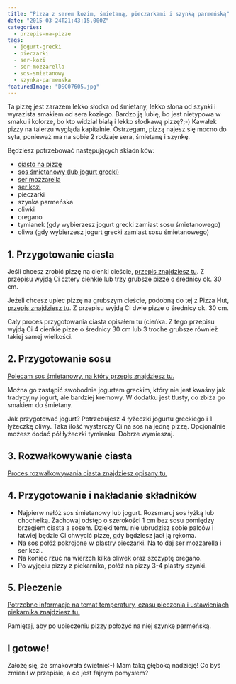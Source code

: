 ```yaml
---
title: "Pizza z serem kozim, śmietaną, pieczarkami i szynką parmeńską"
date: "2015-03-24T21:43:15.000Z"
categories: 
  - przepis-na-pizze
tags: 
  - jogurt-grecki
  - pieczarki
  - ser-kozi
  - ser-mozzarella
  - sos-smietanowy
  - szynka-parmenska
featuredImage: "DSC07605.jpg"
---
```


Ta pizzę jest zarazem lekko słodka od śmietany, lekko słona od szynki i wyrazista smakiem od sera koziego. Bardzo ją lubię, bo jest nietypowa w smaku i kolorze, bo kto widział białą i lekko słodkawą pizzę?;-) Kawałek pizzy na talerzu wygląda kapitalnie. Ostrzegam, pizzą najesz się mocno do syta, ponieważ ma na sobie 2 rodzaje sera, śmietanę i szynkę.

Będziesz potrzebować następujących składników:

- <a title="Przepis na ciasto na pizzę" href="/przepis-na-ciasto-na-pizze/">ciasto na pizzę</a>
- <a title="Sos śmietanowy" href="/sos-smietanowy/">sos śmietanowy (lub jogurt grecki)</a>
- <a title="Jaki ser wybrać do pizzy?" href="/jaki-ser-wybrac-do-pizzy/">ser mozzarella</a>
- <a title="Jaki ser wybrać do pizzy?" href="/jaki-ser-wybrac-do-pizzy/">ser kozi</a>
- pieczarki
- szynka parmeńska
- oliwki
- oregano
- tymianek (gdy wybierzesz jogurt grecki zamiast sosu śmietanowego)
- oliwa (gdy wybierzesz jogurt grecki zamiast sosu śmietanowego)

## 1\. Przygotowanie ciasta

Jeśli chcesz zrobić pizzę na cienki cieście, <a title="Przepis na ciasto na pizzę" href="/przepis-na-ciasto-na-pizze/">przepis znajdziesz tu</a>. Z przepisu wyjdą Ci cztery cienkie lub trzy grubsze pizze o średnicy ok. 30 cm.

Jeżeli chcesz upiec pizzę na grubszym cieście, podobną do tej z Pizza Hut, <a title="Jeszcze lepszy przepis na pizzę jak z Pizza Hut…" href="/jeszcze-lepszy-przepis-na-pizze-jak-z-pizza-hut/">przepis znajdziesz tu</a>. Z przepisu wyjdą Ci dwie pizze o średnicy ok. 30 cm.

Cały proces przygotowania ciasta opisałem tu (cieńka. Z tego przepisu wyjdą Ci 4 cienkie pizze o średnicy 30 cm lub 3 troche grubsze również takiej samej wielkości.

## 2\. Przygotowanie sosu

<a title="Sos śmietanowy" href="/sos-smietanowy/">Polecam sos śmietanowy, na który przepis znajdziesz tu.</a>

Można go zastąpić swobodnie jogurtem greckim, który nie jest kwaśny jak tradycyjny jogurt, ale bardziej kremowy. W dodatku jest tłusty, co zbiża go smakiem do śmietany.

Jak przygotować jogurt? Potrzebujesz 4 łyżeczki jogurtu greckiego i 1 łyżeczkę oliwy. Taka ilość wystarczy Ci na sos na jedną pizzę. Opcjonalnie możesz dodać pół łyżeczki tymianku. Dobrze wymieszaj.

## 3\. Rozwałkowywanie ciasta

<a title="Jak wałkować ciasto do pizzy?" href="/jak-walkowac-ciasto-pizzy/">Proces rozwałkowywania ciasta znajdziesz opisany tu.</a>

## 4\. Przygotowanie i nakładanie składników

- Najpierw nałóż sos śmietanowy lub jogurt. Rozsmaruj sos łyżką lub chochelką. Zachowaj odstęp o szerokości 1 cm bez sosu pomiędzy brzegiem ciasta a sosem. Dzięki temu nie ubrudzisz sobie palców i łatwiej będzie Ci chwycić pizzę, gdy będziesz jadł ją rękoma.
- Na sos połóż pokrojone w plastry pieczarki. Na to daj ser mozzarella i ser kozi.
- Na koniec rzuć na wierzch kilka oliwek oraz szczyptę oregano.
- Po wyjęciu pizzy z piekarnika, połóż na pizzy 3-4 plastry szynki.

## 5\. Pieczenie

<a title="Pieczenie pizzy" href="/pieczenie-pizzy/">Potrzebne informacje na temat temperatury, czasu pieczenia i ustawieniach piekarnika znajdziesz tu.</a>

Pamiętaj, aby po upieczeniu pizzy położyć na niej szynkę parmeńską.

## I gotowe!

Założę się, że smakowała świetnie:-) Mam taką głęboką nadzieję! Co byś zmienił w przepisie, a co jest fajnym pomysłem?
